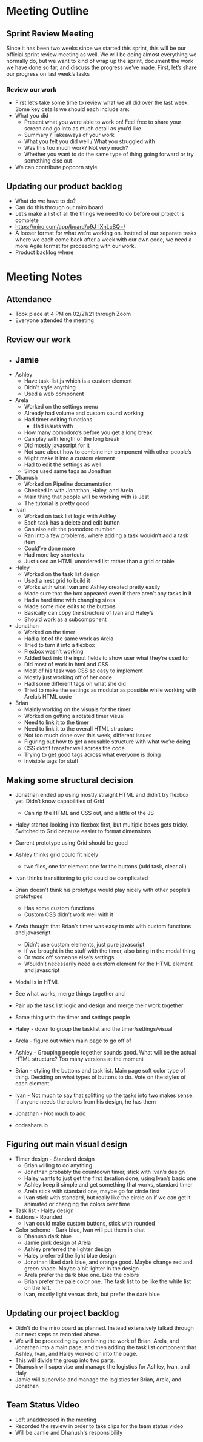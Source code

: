 # Meeting Outline

## Sprint Review Meeting

Since it has been two weeks since we started this sprint, this will be our official sprint review meeting as well.
We will be doing almost everything we normally do, but we want to kind of wrap up the sprint, document the work we have done so far, and discuss the progress we’ve made.
First, let’s share our progress on last week’s tasks

### Review our work

- First let’s take some time to review what we all did over the last week. Some key details we should each include are:
- What you did
  - Present what you were able to work on! Feel free to share your screen and go into as much detail as you’d like.
  - Summary / Takeaways of your work
  - What you felt you did well / What you struggled with
  - Was this too much work? Not very much?
  - Whether you want to do the same type of thing going forward or try something else out
- We can contribute popcorn style

## Updating our product backlog

- What do we have to do?
- Can do this through our miro board
- Let’s make a list of all the things we need to do before our project is complete
- https://miro.com/app/board/o9J_lXnLcSQ=/
- A looser format for what we’re working on. Instead of our separate tasks where we each come back after a week with our own code, we need a more Agile format for proceeding with our work.
- Product backlog where

# Meeting Notes

## Attendance

- Took place at 4 PM on 02/21/21 through Zoom
- Everyone attended the meeting

## Review our work

- Jamie
  -
- Ashley
  - Have task-list.js which is a custom element
  - Didn’t style anything
  - Used a web component
- Arela
  - Worked on the settings menu
  - Already had volume and custom sound working
  - Had timer editing functions
    - Had issues with
  - How many pomodoro’s before you get a long break
  - Can play with length of the long break
  - Did mostly javascript for it
  - Not sure about how to combine her component with other people’s
  - Might make it into a custom element
  - Had to edit the settings as well
  - Since used same tags as Jonathan
- Dhanush
  - Worked on Pipeline documentation
  - Checked in with Jonathan, Haley, and Arela
  - Main thing that people will be working with is Jest
  - The tutorial is pretty good
- Ivan
  - Worked on task list logic with Ashley
  - Each task has a delete and edit button
  - Can also edit the pomodoro number
  - Ran into a few problems, where adding a task wouldn’t add a task item
  - Could’ve done more
  - Had more key shortcuts
  - Just used an HTML unordered list rather than a grid or table
- Haley
  - Worked on the task list design
  - Used a nest grid to build it
  - Works with what Ivan and Ashley created pretty easily
  - Made sure that the box appeared even if there aren’t any tasks in it
  - Had a hard time with changing sizes
  - Made some nice edits to the buttons
  - Basically can copy the structure of Ivan and Haley’s
  - Should work as a subcomponent
- Jonathan
  - Worked on the timer
  - Had a lot of the same work as Arela
  - Tried to turn it into a flexbox
  - Flexbox wasn’t working
  - Added text into the input fields to show user what they’re used for
  - Did most of work in html and CSS
  - Most of his task was CSS so easy to implement
  - Mostly just working off of her code
  - Had some different tags on what she did
  - Tried to make the settings as modular as possible while working with Arela’s HTML code
- Brian
  - Mainly working on the visuals for the timer
  - Worked on getting a rotated timer visual
  - Need to link it to the timer
  - Need to link it to the overall HTML structure
  - Not too much done over this week, different issues
  - Figuring out how to get a reusable structure with what we’re doing
  - CSS didn’t transfer well across the code
  - Trying to get good tags across what everyone is doing
  - Invisible tags for stuff

## Making some structural decision

- Jonathan ended up using mostly straight HTML and didn’t try flexbox yet. Didn’t know capabilities of Grid
  - Can rip the HTML and CSS out, and a little of the JS
- Haley started looking into flexbox first, but multiple boxes gets tricky. Switched to Grid because easier to format dimensions
- Current prototype using Grid should be good
- Ashley thinks grid could fit nicely
  - two files, one for element one for the buttons (add task, clear all)
- Ivan thinks transitioning to grid could be complicated
- Brian doesn’t think his prototype would play nicely with other people’s prototypes
  - Has some custom functions
  - Custom CSS didn’t work well with it
- Arela thought that Brian’s timer was easy to mix with custom functions and javascript
  - Didn’t use custom elements, just pure javascript
  - If we brought in the stuff with the timer, also bring in the modal thing
  - Or work off someone else’s settings
  - Wouldn’t necessarily need a custom element for the HTML element and javascript
- Modal is in HTML

- See what works, merge things together and
- Pair up the task list logic and design and merge their work together
- Same thing with the timer and settings people

- Haley - down to group the tasklist and the timer/settings/visual
- Arela - figure out which main page to go off of
- Ashley - Grouping people together sounds good. What will be the actual HTML structure? Too many versions at the moment
- Brian - styling the buttons and task list. Main page soft color type of thing. Deciding on what types of buttons to do. Vote on the styles of each element.
- Ivan - Not much to say that splitting up the tasks into two makes sense. If anyone needs the colors from his design, he has them
- Jonathan - Not much to add

- codeshare.io

## Figuring out main visual design

- Timer design - Standard design
  - Brian willing to do anything
  - Jonathan probably the countdown timer, stick with Ivan’s design
  - Haley wants to just get the first iteration done, using Ivan’s basic one
  - Ashley keep it simple and get something that works, standard timer
  - Arela stick with standard one, maybe go for circle first
  - Ivan stick with standard, but really like the circle on if we can get it animated or changing the colors over time
- Task list - Haley design
- Buttons - Rounded
  - Ivan could make custom buttons, stick with rounded
- Color scheme - Dark blue, Ivan will put them in chat
  - Dhanush dark blue
  - Jamie pink design of Arela
  - Ashley preferred the lighter design
  - Haley preferred the light blue design
  - Jonathan liked dark blue, and orange good. Maybe change red and green shade. Maybe a bit lighter in the design
  - Arela prefer the dark blue one. Like the colors
  - Brian prefer the pale color one. The task list to be like the white list on the left.
  - Ivan, mostly light versus dark, but prefer the dark blue

## Updating our project backlog

- Didn't do the miro board as planned. Instead extensively talked through our next steps as recorded above.
- We will be proceeding by combining the work of Brian, Arela, and Jonathan into a main page, and then adding the task list component that Ashley, Ivan, and Haley worked on into the page.
- This will divide the group into two parts.
- Dhanush will supervise and manage the logistics for Ashley, Ivan, and Haly
- Jamie will supervise and manage the logistics for Brian, Arela, and Jonathan

## Team Status Video

- Left unaddressed in the meeting
- Recorded the review in order to take clips for the team status video
- Will be Jamie and Dhanush's responsibility
